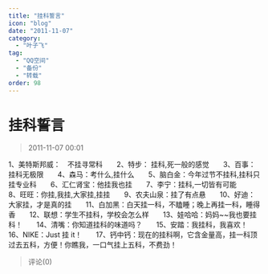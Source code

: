 ```yaml
---
title: "挂科誓言"
icon: "blog"
date: "2011-11-07"
category:
  - "叶子飞"
tag:
  - "QQ空间"
  - "备份"
  - "转载"
order: 98
---
```

# 挂科誓言
> 2011-11-07 00:01


1、美特斯邦威：　不挂寻常科　　2、特步： 挂科,死一般的感觉　　3、百事：挂科无极限　　4、森马：考什么,挂什么　　5、脑白金：今年过节不挂科,挂科只挂专业科　　6、汇仁肾宝：他挂我也挂　　7、李宁：挂科,一切皆有可能　　8、旺旺：你挂,我挂,大家挂,挂挂　　9、农夫山泉：挂了有点悬　　10、好迪：大家挂，才是真的挂　　11、白加黑：白天挂一科，不瞌睡；晚上再挂一科，睡得香　　12、联想：学生不挂科，学校会怎么样　　13、娃哈哈：妈妈~~我也要挂科！　　14、清嘴：你知道挂科的味道吗？　　15、安踏：我挂科，我喜欢！　　16、NIKE：Just 挂 it！　　17、钙中钙：现在的挂科啊，它含金量高，挂一科顶过去五科，方便！你瞧我，一口气挂上五科，不费劲！
> 评论(0)

